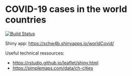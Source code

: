 # COVID-19 cases in the world countries

[![Build Status](https://travis-ci.org/schw4b/worldCovid.svg?branch=master)](https://travis-ci.org/schw4b/worldCovid)

Shiny app: https://schw4b.shinyapps.io/worldCovid/

Useful technical ressources: 
- https://rstudio.github.io/leaflet/shiny.html
- https://simplemaps.com/data/ch-cities
